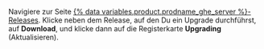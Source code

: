 Navigiere zur Seite [{% data variables.product.prodname_ghe_server %}-Releases](https://enterprise.github.com/releases). Klicke neben dem Release, auf den Du ein Upgrade durchführst, auf **Download**, und klicke dann auf die Registerkarte **Upgrading** (Aktualisieren).
